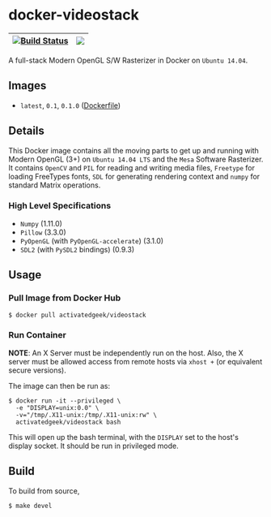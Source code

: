 # docker-videostack

| [![Build Status](https://travis-ci.org/activatedgeek/docker-videostack.svg?branch=master)](https://travis-ci.org/activatedgeek/docker-videostack) | [![](https://imagelayers.io/badge/activatedgeek/videostack:latest.svg)](https://imagelayers.io/?images=activatedgeek/videostack:latest 'Get your own badge on imagelayers.io') |
|:-:|:-:|

A full-stack Modern OpenGL S/W Rasterizer in Docker on `Ubuntu 14.04`.

## Images

* `latest`, `0.1`, `0.1.0` ([Dockerfile](./Dockerfile))

## Details

This Docker image contains all the moving parts to get up and
running with Modern OpenGL (3+) on `Ubuntu 14.04 LTS` and the `Mesa` Software
Rasterizer. It contains `OpenCV` and `PIL` for reading and writing
media files, `Freetype` for loading FreeTypes fonts, `SDL` for generating
rendering context and `numpy` for standard Matrix operations.

### High Level Specifications

* `Numpy` (1.11.0)
* `Pillow` (3.3.0)
* `PyOpenGL` (with `PyOpenGL-accelerate`) (3.1.0)
* `SDL2` (with `PySDL2` bindings) (0.9.3)

## Usage

### Pull Image from Docker Hub
```
$ docker pull activatedgeek/videostack
```

### Run Container

**NOTE**: An X Server must be independently run on the host. Also, the X server
must be allowed access from remote hosts via `xhost +` (or equivalent secure versions).

The image can then be run as:
```
$ docker run -it --privileged \
  -e "DISPLAY=unix:0.0" \
  -v="/tmp/.X11-unix:/tmp/.X11-unix:rw" \
  activatedgeek/videostack bash
```

This will open up the bash terminal, with the `DISPLAY` set to the host's display
socket. It should be run in privileged mode.

## Build

To build from source,
```
$ make devel
```
